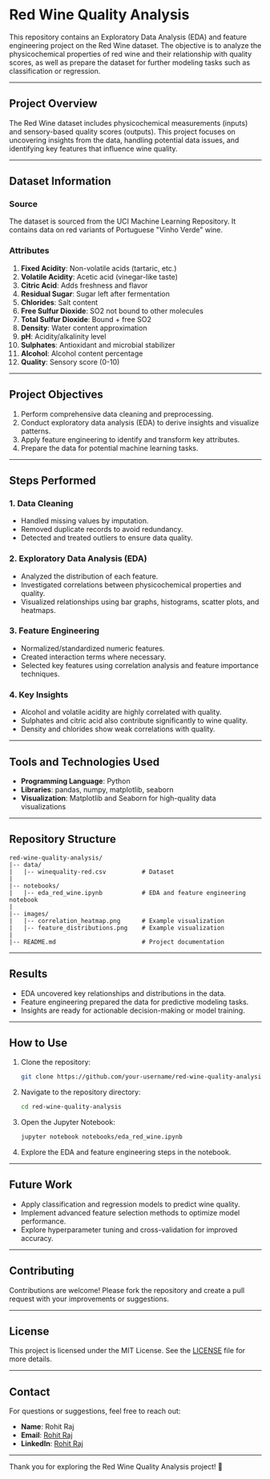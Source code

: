 # Red Wine Quality Analysis

This repository contains an Exploratory Data Analysis (EDA) and feature engineering project on the Red Wine dataset. The objective is to analyze the physicochemical properties of red wine and their relationship with quality scores, as well as prepare the dataset for further modeling tasks such as classification or regression.

---

## Project Overview

The Red Wine dataset includes physicochemical measurements (inputs) and sensory-based quality scores (outputs). This project focuses on uncovering insights from the data, handling potential data issues, and identifying key features that influence wine quality.

---

## Dataset Information

### Source

The dataset is sourced from the UCI Machine Learning Repository. It contains data on red variants of Portuguese "Vinho Verde" wine.

### Attributes

1. **Fixed Acidity**: Non-volatile acids (tartaric, etc.)
2. **Volatile Acidity**: Acetic acid (vinegar-like taste)
3. **Citric Acid**: Adds freshness and flavor
4. **Residual Sugar**: Sugar left after fermentation
5. **Chlorides**: Salt content
6. **Free Sulfur Dioxide**: SO2 not bound to other molecules
7. **Total Sulfur Dioxide**: Bound + free SO2
8. **Density**: Water content approximation
9. **pH**: Acidity/alkalinity level
10. **Sulphates**: Antioxidant and microbial stabilizer
11. **Alcohol**: Alcohol content percentage
12. **Quality**: Sensory score (0-10)

---

## Project Objectives

1. Perform comprehensive data cleaning and preprocessing.
2. Conduct exploratory data analysis (EDA) to derive insights and visualize patterns.
3. Apply feature engineering to identify and transform key attributes.
4. Prepare the data for potential machine learning tasks.

---

## Steps Performed

### 1. Data Cleaning

- Handled missing values by imputation.
- Removed duplicate records to avoid redundancy.
- Detected and treated outliers to ensure data quality.

### 2. Exploratory Data Analysis (EDA)

- Analyzed the distribution of each feature.
- Investigated correlations between physicochemical properties and quality.
- Visualized relationships using bar graphs, histograms, scatter plots, and heatmaps.

### 3. Feature Engineering

- Normalized/standardized numeric features.
- Created interaction terms where necessary.
- Selected key features using correlation analysis and feature importance techniques.

### 4. Key Insights

- Alcohol and volatile acidity are highly correlated with quality.
- Sulphates and citric acid also contribute significantly to wine quality.
- Density and chlorides show weak correlations with quality.

---

## Tools and Technologies Used

- **Programming Language**: Python
- **Libraries**: pandas, numpy, matplotlib, seaborn
- **Visualization**: Matplotlib and Seaborn for high-quality data visualizations

---

## Repository Structure

```
red-wine-quality-analysis/
|-- data/
|   |-- winequality-red.csv          # Dataset
|
|-- notebooks/
|   |-- eda_red_wine.ipynb           # EDA and feature engineering notebook
|
|-- images/
|   |-- correlation_heatmap.png      # Example visualization
|   |-- feature_distributions.png    # Example visualization
|
|-- README.md                        # Project documentation
```

---

## Results

- EDA uncovered key relationships and distributions in the data.
- Feature engineering prepared the data for predictive modeling tasks.
- Insights are ready for actionable decision-making or model training.

---

## How to Use

1. Clone the repository:
   ```bash
   git clone https://github.com/your-username/red-wine-quality-analysis.git
   ```
2. Navigate to the repository directory:
   ```bash
   cd red-wine-quality-analysis
   ```
3. Open the Jupyter Notebook:
   ```bash
   jupyter notebook notebooks/eda_red_wine.ipynb
   ```
4. Explore the EDA and feature engineering steps in the notebook.

---

## Future Work

- Apply classification and regression models to predict wine quality.
- Implement advanced feature selection methods to optimize model performance.
- Explore hyperparameter tuning and cross-validation for improved accuracy.

---

## Contributing

Contributions are welcome! Please fork the repository and create a pull request with your improvements or suggestions.

---

## License

This project is licensed under the MIT License. See the [LICENSE](LICENSE) file for more details.

---

## Contact

For questions or suggestions, feel free to reach out:

- **Name**: Rohit Raj
- **Email**: [Rohit Raj](mailto\:Rohitrajrajrohit60@gmail.com)
- **LinkedIn**: [Rohit Raj](https://www.linkedin.com/in/rohitrajanalyticsmind/)

---

Thank you for exploring the Red Wine Quality Analysis project! 🍇

